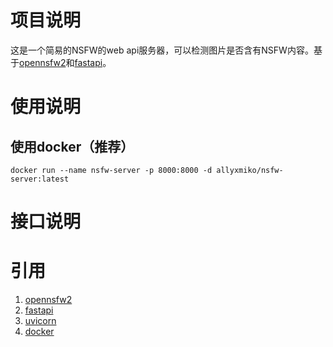 # 项目说明
这是一个简易的NSFW的web api服务器，可以检测图片是否含有NSFW内容。基于[opennsfw2](https://github.com/bhky/opennsfw2)和[fastapi](https://fastapi.tiangolo.com/)。

# 使用说明

## 使用docker（推荐）
`docker run --name nsfw-server -p 8000:8000 -d allyxmiko/nsfw-server:latest`

# 接口说明

# 引用
1. [opennsfw2](https://github.com/bhky/opennsfw2)
2. [fastapi](https://fastapi.tiangolo.com/)
3. [uvicorn](https://www.uvicorn.org/)
4. [docker](https://www.docker.com/)